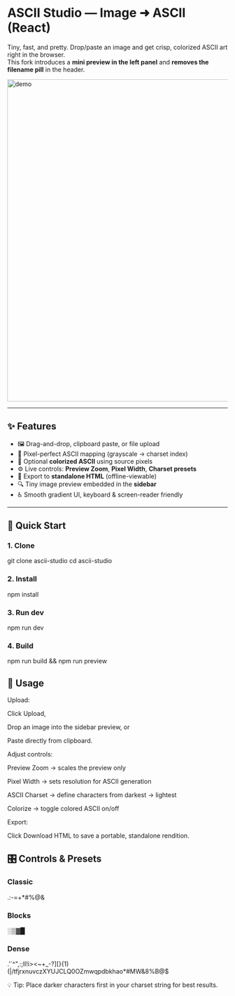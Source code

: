 # ASCII Studio — Image ➜ ASCII (React)

Tiny, fast, and pretty. Drop/paste an image and get crisp, colorized ASCII art right in the browser.  
This fork introduces a **mini preview in the left panel** and **removes the filename pill** in the header.

<img width="1645" height="736" alt="demo" src="https://github.com/user-attachments/assets/ab1c7b8b-a32c-414b-b9ec-e3dca6e5787b" />

---

## ✨ Features
- 🖼️ Drag-and-drop, clipboard paste, or file upload  
- 🎨 Pixel-perfect ASCII mapping (grayscale → charset index)  
- 🌈 Optional **colorized ASCII** using source pixels  
- ⚙️ Live controls: **Preview Zoom**, **Pixel Width**, **Charset presets**  
- 💾 Export to **standalone HTML** (offline-viewable)  
- 🔍 Tiny image preview embedded in the **sidebar**  
- ♿ Smooth gradient UI, keyboard & screen-reader friendly  

---

## 🚀 Quick Start

### 1. Clone
git clone <your-repo-url> ascii-studio
cd ascii-studio

### 2. Install
npm install

### 3. Run dev
npm run dev

### 4. Build
npm run build && npm run preview

## 🧭 Usage
Upload:

Click Upload,

Drop an image into the sidebar preview, or

Paste directly from clipboard.

Adjust controls:

Preview Zoom → scales the preview only

Pixel Width → sets resolution for ASCII generation

ASCII Charset → define characters from darkest → lightest

Colorize → toggle colored ASCII on/off

Export:

Click Download HTML to save a portable, standalone rendition.

## 🎛️ Controls & Presets

### Classic
.:-=+*#%@&

### Blocks
 ░▒▓█

### Dense
.'`^",:;Il!i><~+_-?][}{1)(|\/tfjrxnuvczXYUJCLQ0OZmwqpdbkhao*#MW&8%B@$

💡 Tip: Place darker characters first in your charset string for best results.
